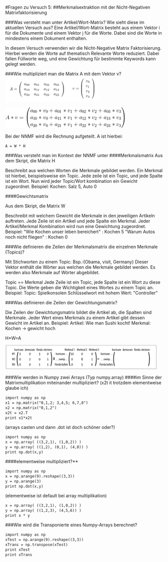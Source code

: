 ﻿#Fragen zu Versuch 5: 
##Merkmalsextraktion mit der Nicht-Negativen Matrixfaktorisierung

###Was versteht man unter Artikel/Wort-Matrix? Wie sieht diese im aktuellen Versuch aus?
Eine Artikel/Wort-Matrix besteht aus einem Vektor i für die Dokumente und einem Vektor j für die Worte.
Dabei sind die Worte in mindestens einem Dokument enthalten.

In diesem Versuch verwenden wir die Nicht-Negative Matrix Faktorisierung.
Hierbei werden die Worte auf thematisch Relevante Worte reduziert.
Dabei fallen Füllworte weg, und eine Gewichtung für bestimmte Keywords kann gelegt werden.

###Wie multipliziert man die Matrix A mit dem Vektor v?
![Multiplikation Matrix A mit Vektor v](answers_partial/matrix_multiply.png)

![Ergebnis](answers_partial/multipliziert.gif)

Bei der NNMF wird die Rechnung aufgeteilt.
A ist hierbei:

    A = W * H


###Was versteht man im Kontext der NNMF unter
####Merkmalsmatrix
Aus dem Skript, die Matrix H

Beschreibt aus welchen Worten die Merkmale gebildet werden.
Ein Merkmal ist hierbei, beispielsweise ein Topic. 
Jede zeile ist ein Topic, und jede Spalte ist ein Wort.
Nun wird jeder Topic/Wort kombination ein Gewicht zugeordnet.
Beispiel: Kochen: Salz 5, Auto 0

####Gewichtsmatrix

Aus dem Skript, die Matrix W

Beschreibt mit welchem Gewicht die Merkmale in den jeweiligen Artikeln auftreten.
Jede Zeile ist ein Artikel und jede Spalte ein Merkmal.
Jeder Artikel/Merkmal Kombination wird nun eine Gewichtung zugeordnet.
Beispiel:
"Wie Kochen unser leben bereichert" : Kochen 5
"Warum Autos noch nicht fliegen" : Kochen 0

###Wie definieren die Zeilen der Merkmalsmatrix die einzelnen Merkmale (Topics)?

Mit Stichworten zu einem Topic:
Bsp.:{Obama, visit, Germany}
Dieser Vektor enthält die Wörter aus welchen die Merkmale gebildet werden.
Es werden also Merkmale auf Wörter abgebildet.

Topic == Merkmal
Jede Zeile ist ein Topic, jede Spalte ist ein Wort zu diese Topic.
Die Werte geben die Wichtigkeit eines Wortes zu einem Topic an. 
Beispiel: Topic: Spielkonsolen Schlüsselwort mit hohem Wert: "Controller"

###Was definieren die Zeilen der Gewichtungsmatrix?

Die Zeilen der Gewichtungsmatrix bildet die Artikel ab, die Spalten sind Merkmale.
Jeder Wert eines Merkmals zu einem Artikel gibt dessen Gewicht im Artikel an.
Beispiel: Artikel: Wie man Sushi kocht! Merkmal: Kochen -> gewicht hoch

H*W=A

![Multiplikation von H mit W](answers_partial/WHfactor.png)

###Wie werden in Numpy zwei Arrays (Typ numpy.array)
####im Sinne der Matrixmultiplikation miteinander multipliziert?
(x2t it trotzdem elementweise glaube ich)

    import numpy as np
    x1 = np.matrix("0,1,2; 3,4,5; 6,7,8")
    x2 = np.matrix("0,1,2")
    x2t = x2.T
    print x1*x2t


(arrays casten und dann .dot ist doch schöner oder?)
    
	import numpy as np
    x = np.array( ((3,2,1), (1,0,2)) )
    y = np.array( ((1,2), (0,1), (4,0)) )
    print np.dot(x,y)


####elementweise multipliziert?**

    import numpy as np
    x = np.arange(9).reshape((3,3))
    y = np.arange(3)
    print np.dot(x,y)

(elementweise ist default bei array multiplikation)
    
	x = np.array( ((3,2,1), (1,0,2)) )
    y = np.array( ((1,2,3), (4,5,6)) )
    print x * y

###Wie wird die Transponierte eines Numpy-Arrays berechnet?

    import numpy as np
    xTest = np.arange(9).reshape((3,3))
    xTrans = np.transpose(xTest)
    print xTest
    print xTrans

